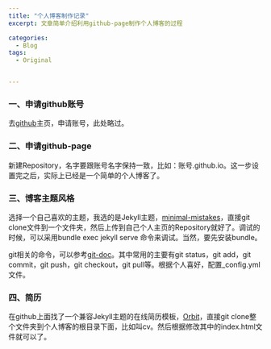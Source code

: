 ```yaml
---
title: "个人博客制作记录"
excerpt: 文章简单介绍利用github-page制作个人博客的过程

categories:
  - Blog
tags:
  - Original


---
```


### 一、申请github账号

去[github](https://github.com/)主页，申请账号，此处略过。

### 二、申请github-page

新建Repository，名字要跟账号名字保持一致，比如：账号.github.io。这一步设置完之后，实际上已经是一个简单的个人博客了。

### 三、博客主题风格

选择一个自己喜欢的主题，我选的是Jekyll主题，[minimal-mistakes](https://github.com/mmistakes/minimal-mistakes)，直接git clone文件到一个文件夹，然后上传到自己个人主页的Repository就好了。调试的时候，可以采用bundle exec jekyll serve 命令来调试。当然，要先安装bundle。

git相关的命令，可以参考[git-doc](https://git-scm.com/docs)。其中常用的主要有git status，git add，git commit，git push，git checkout，git pull等。根据个人喜好，配置_config.yml文件。

### 四、简历

在github上面找了一个兼容Jekyll主题的在线简历模板，[Orbit](https://github.com/xriley/Orbit-Theme)，直接git clone整个文件夹到个人博客的根目录下面，比如叫cv。然后根据修改其中的index.html文件就可以了。



